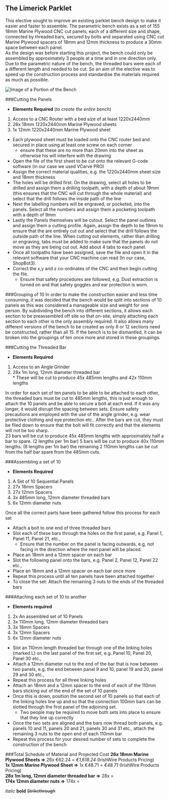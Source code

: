 ## The Limerick Parklet
This elective sought to improve an existing parklet bench design to make it easier and faster to assemble. The parametric bench exists as a set of 155 18mm Marine Plywood CNC cut panels, each of a different size and shape, connected by threaded bars, secured by bolts and separated using CNC cut Marine Plywood spacers of 18mm and 12mm thickness to produce a 30mm space between each panel.  
As the design was before starting this project, the bench could only be assembled by approximately 3 people at a time and in one direction only. Due to the parametric nature of the bench, the threaded bars were each of a different length and needed to be cut. So an aim of the elective was to speed up the construction process and standardise the materials required as much as possible. 

![Image of a Portion of the Bench](https://github.com/SAULdigitalfabrication/benchparklet/blob/master/IMG_2133.JPG)

###Cutting the Panels
  * **Elements Required** (_to create the entire bench_)
   1. Access to a CNC Router with a bed size of at least 1220x2440mm
   2. 26x 18mm 1220x2440mm Marine Plywood sheets
   3. 1x 12mm 1220x2440mm Marine Plywood sheet  
   
* Each plywood sheet must be loaded onto the CNC router bed and secured in place using at least one screw on each corner
  * ensure that these are no more than 20mm into the sheet as otherwise his will interfere with the drawing
* Open the file of the first sheet to be cut onto the relevant G-code software (in our case we used VCarve PRO)
* Assign the correct material qualities, e.g. the 1220x2440mm sheet size and 18mm thickness
* The holes will be drilled first: On the drawing, select all holes to be drilled and assign them a drilling toolpath, with a depth of about 19mm (this ensures that the CNC will cut through the whole material) and select that the drill follows the inside path of the line
* Next the labelling numbers will be engraved, or pocketed, into the panels. Select all the numbers and assign them a pocketing toolpath with a depth of 9mm
* Lastly the Panels themselves will be cutout. Select the panel outlines and assign them a cutting profile. Again, assign the depth to be 19mm to ensure that the are entirely cut out and select that the drill follows the outside path of the line. When cutting out elements, rather than drilling or engraving, tabs must be added to make sure that the panels do not move as they are being cut out. Add about 4 tabs to each panel.
* Once all toolpaths have been assigned, save the file and open it in the relevant software that your CNC machine can read (In our case, ShopBot3).
* Correct the x,y and z co-ordinates of the CNC and then begin cutting the file.
  * Ensure that safety procedures are followed, e.g. Dust extraction is turned on and that safety goggles and ear protection is worn.


###Grouping of 10 
In order to make the construction easier and less time consuming, it was decided that the bench would be split into sections of 10 panels as this was considered a manageable size and weight for one person. By subdividing the bench into different sections, it allows each section to be preassembled off site so that on-site, simply attaching each section to each other is the only assembly required. It also allows many different versions of the bench to be created as only 8 or 12 sections need be constructed, rather than all 15. If the bench is to be dismantled, it can be broken into the groupings of ten once more and stored in these groupings.

###Cutting the Threaded Bar
  * **Elements Required**
   1. Access to an Angle Grinder
   2. 28x 1m long, 12mm diameter threaded bar  
     * These will be cut to produce 45x 485mm lengths and 42x 110mm lengths
   
In order for each set of ten panels to be able to be attached to each other, the threaded bars must be cut to 485mm lengths, this is just enough to attach the 10 panels and be able to secure a bolt at each end. If it was any longer, it would disrupt the spacing between sets. Ensure safety precautions are employed with the use of the angle grinder, e.g. wear protective clothing and eye protection etc.. After the bars are cut, they must be filed down to ensure that the bolt will fit correctly and that the elements will not be too sharp.  
23 bars will be cut to produce 45x 485mm lengths with approximately half a bar to spare. (2 lengths per 1m bar)
5 bars will be cut to produce 40x 110mm lengths. (8 lengths per 1m bar) the remaining 2 110mm lengths can be cut from the half bar spare from the 485mm cuts.

###Assembling a set of 10
  * **Elements Required**
   1. A Set of 10 Sequential Panels
   2. 27x 18mm Spacers
   3. 27x 12mm Spacers
   4. 3x 485mm long, 12mm diameter threaded bars
   5. 6x 12mm diameter nuts  

Once all the correct parts have been gathered follow this process for each set  
* Attach a bolt to one end of three threaded bars
* Slot each of these bars through the holes on  the first panel, e.g. Panel 1, Panel 11, Panel 21, etc.,
  * Ensure that the number on the panel is facing outwards, e.g, not facing in the direction where the next panel will be placed.
* Place an 18mm and a 12mm spacer on each bar
* Slot the following panel onto the bars, e.g. Panel 2, Panel 12, Panel 22 etc.,
* Place an 18mm and a 12mm spacer on each bar once more
* Repeat this process until all ten panels have been attached together
* To close the set: Attach the remaining 3 nuts to the ends of the threaded bars

###Attaching each set of 10 to another
  * **Elements required**
   1. 2x An assembled set of 10 Panels
   2. 3x 110mm long, 12mm diameter threaded bars
   3. 3x 18mm Spacers
   4. 3x 12mm Spacers
   5. 6x 12mm diameter nuts
   
* Slot an 110mm length threaded bar through one of the linking holes (marked L) on the last panel of the first set, e.g. Panel 10, Panel 20, Panel 30 etc.,
* Attach a 12mm diameter nut to the end of the bar that is now between two panels, e.g. the end between panel 9 and 10, panel 19 and 20, panel 29 and 30 etc.,
* Repeat this process for all three linking holes
* Attach an 18mm and a 12mm spacer to the end of each of the 110mm bars sticking out of the end of the set of 10 panels
* Once this is down, position the second set of 10 panels so that each of the linking holes line up and so that the connection 100mm bars can be slotted through the first panel of the adjoining set.
  * Two people may be required to move both sets into place to ensure that they line up correctly
* Once the two sets are aligned and the bars now thread both panels, e.g. panels 10 and 11, panels 20 and 21, panels 30 and 31 etc., attach the remaining 3 nuts to the open end of each 110mm bar
* Repeat this process for your desired number of sets to complete the construction of the bench

###Total Schedule of Material and Projected Cost
**26x 18mm Marine Plywood Sheets =>** 26x €62.24 = _€1,618.24_ (IrishWire Products Pricing)  
**1x 12mm Marine Plywood Sheet =>** 1x €48.71 = _€48.71_ (IrishWire Products Pricing)  
**28x 1m long, 12mm diameter threaded bar =>** 28x  =  
**174x 12mm diameter nuts =>** 174x =  


_italic_
**bold** 
~~Strikethrough~~
